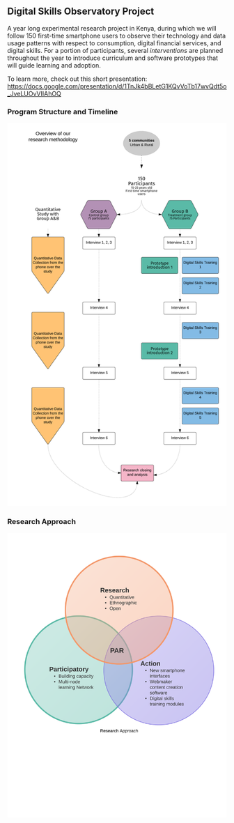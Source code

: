 ## Digital Skills Observatory Project
A year long experimental research project in Kenya, during which we will follow 150 first-time smartphone users to observe their technology and data usage patterns with respect to consumption, digital financial services, and digital skills. For a portion of participants, several *interventions* are planned throughout the year to introduce curriculum and software prototypes that will guide learning and adoption.

To learn more, check out this short presentation:
https://docs.google.com/presentation/d/1TnJk4bBLetG1KQvVoTb17wvQdt5o_JveLUOvVIIAhOQ

### Program Structure and Timeline
![program structure](program-structure.png)

### Research Approach
![research approach](program-venn.png)
